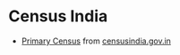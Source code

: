 # Census India

- [Primary Census](primary-census-india.csv) from [censusindia.gov.in](https://censusindia.gov.in/2011census/population_enumeration.html)